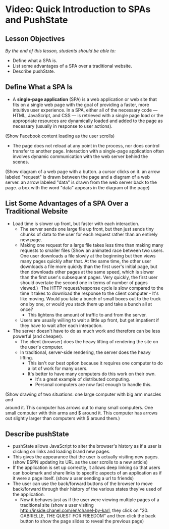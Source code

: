 # Video: Quick Introduction to SPAs and PushState

## Lesson Objectives
*By the end of this lesson, students should be able to:*

- Define what a SPA is.
- List some advantages of a SPA over a traditional website.
- Describe pushState.

## Define What a SPA Is

- A **single-page application** (SPA) is a web application or web site that fits on a single web page with the goal of providing a faster, more intuitive user experience. In a SPA, either all of the necessary code — HTML, JavaScript, and CSS — is retrieved with a single page load or the appropriate resources are dynamically loaded and added to the page as necessary  (usually in response to user actions). 

(Show Facebook content loading as the user scrolls)

- The page does not reload at any point in the process, nor does control transfer to another page. Interaction with a single-page application often involves dynamic communication with the web server behind the scenes. 

(Show diagram of a web page with a button.  a cursor clicks on it.  an arrow labeled "request" is drawn between the page and a diagram of a web server.  an arrow labeled "data" is drawn from the web server back to the page.  a box with the word "data" appears in the diagram of the page)

## List Some Advantages of a SPA Over a Traditional Website

- Load time is slower up front, but faster with each interaction.
    - The server sends one large file up front, but then just sends tiny chunks of data to the user for each request rather than an entirely new page.
    - Making one request for a large file takes less time than making many requests to smaller files 
    (Show an animated race between two users.  One user downloads a file slowly at the beginning but then views many pages quickly after that.  At the same time, the other user downloads a file more quickly than the first user's initial page, but then downloads other pages at the same speed, which is slower than the first user's subsequent pages.  Very quickly, the first user should overtake the second one in terms of number of pages viewed.)
        -The HTTP request/response cycle is slow compared to the time it takes to download the response to the client computer
            - It's like moving. Would you take a bunch of small boxes out to the truck one by one, or would you stack them up and take a bunch all at once?
        - This lightens the amount of traffic to and from the server.
    - Users are usually willing to wait a little up front, but get impatient if they have to wait after each interaction.
- The server doesn't have to do as much work and therefore can be less powerful (and cheaper).
    - The client (browser) does the heavy lifting of rendering the site on the user's computer.
    - In traditional, server-side rendering, the server does the heavy lifting.
        - This isn't our best option because it requires one computer to do a lot of work for many users.
        - It's better to have many computers do this work on their own.
            - It's a great example of distributed computing.
            - Personal computers are now fast enough to handle this.
 
(Show drawing of two situations: one large computer with big arm muscles and $$$$ around it.  This computer has arrows out to many small computers. One small computer with thin arms and $ around it.  This computer has arrows out slightly larger than computers with $ around them.)

## Describe pushState

- pushState allows JavaScript to alter the browser's history as if a user is clicking on links and loading brand new pages.
- This gives the appearance that the user is actually visiting new pages. 
(show ESPN updating its URL as the user scrolls to a new article)
- If the application is set up correctly, it allows deep linking so that users can bookmark and share links to specific aspects of an application as if it were a page itself. 
(show a user sending a url to friends)
- The user can use the back/forward buttons of the browser to move back/forward through their history of the various states they've used of the application.
    - Now it behaves just as if the user were viewing multiple pages of a traditional site 
    (show a user visiting http://inside.chanel.com/en/chanel-by-karl, they click on "20. GABRIELLE, THE QUEST FOR FREEDOM" and then click the back button to show the page slides to reveal the previous page)
